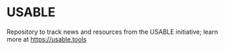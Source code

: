 # USABLE
Repository to track news and resources from the USABLE initiative; learn more at https://usable.tools

